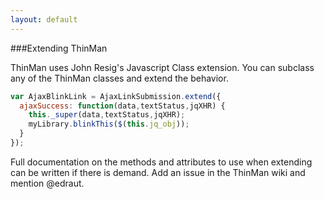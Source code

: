 ```yaml
---
layout: default
---
```


###Extending ThinMan

ThinMan uses John Resig's Javascript Class extension. You can subclass any of the ThinMan classes and extend the behavior.

```javascript
var AjaxBlinkLink = AjaxLinkSubmission.extend({
  ajaxSuccess: function(data,textStatus,jqXHR) {
    this._super(data,textStatus,jqXHR);
    myLibrary.blinkThis($(this.jq_obj));
  }
});
```

Full documentation on the methods and attributes to use when extending can be written if there is demand. Add an issue
in the ThinMan wiki and mention @edraut.